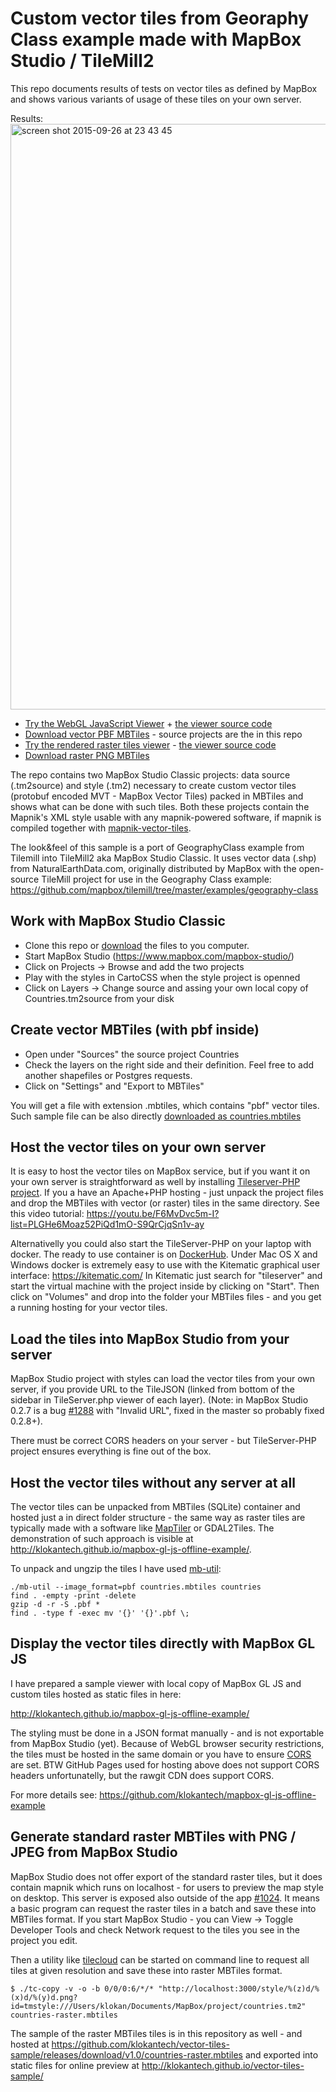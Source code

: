 # Custom vector tiles from Georaphy Class example made with MapBox Studio / TileMill2

This repo documents results of tests on vector tiles as defined by MapBox and shows various variants of usage of these tiles on your own server.

Results:
<a href="http://klokantech.github.io/mapbox-gl-js-offline-example/"><img width="937" alt="screen shot 2015-09-26 at 23 43 45" src="https://cloud.githubusercontent.com/assets/59284/10125568/94fb0e50-6579-11e5-90ea-a92f6092ff4e.png"></a>

- [Try the WebGL JavaScript Viewer](http://klokantech.github.io/mapbox-gl-js-offline-example/) + [the viewer source code](https://github.com/klokantech/mapbox-gl-js-offline-example)
- [Download vector PBF MBTiles](https://github.com/klokantech/vector-tiles-sample/releases/download/v1.0/countries.mbtiles) - source projects are the in this repo
- [Try the rendered raster tiles viewer](http://klokantech.github.io/vector-tiles-sample/) - [the viewer source code](https://github.com/klokantech/vector-tiles-sample/tree/gh-pages)
- [Download raster PNG MBTiles](https://github.com/klokantech/vector-tiles-sample/releases/download/v1.0/countries-raster.mbtiles)


The repo contains two MapBox Studio Classic projects: data source (.tm2source) and style (.tm2) necessary to create custom vector tiles (protobuf encoded MVT - MapBox Vector Tiles) packed in MBTiles and shows what can be done with such tiles.
Both these projects contain the Mapnik's XML style usable with any mapnik-powered software, if mapnik is compiled together with [mapnik-vector-tiles](https://github.com/mapbox/mapnik-vector-tile).

The look&feel of this sample is a port of GeographyClass example from Tilemill into TileMill2 aka MapBox Studio Classic.
It uses vector data (.shp) from NaturalEarthData.com, originally distributed by MapBox with the open-source TileMill project for use in the Geography Class example: https://github.com/mapbox/tilemill/tree/master/examples/geography-class

## Work with MapBox Studio Classic

- Clone this repo or [download](https://github.com/klokantech/vector-tiles-sample/archive/master.zip) the files to you computer.
- Start MapBox Studio (https://www.mapbox.com/mapbox-studio/)
- Click on Projects -> Browse and add the two projects
- Play with the styles in CartoCSS when the style project is openned
- Click on Layers -> Change source and assing your own local copy of Countries.tm2source from your disk
 
## Create vector MBTiles (with pbf inside)
- Open under "Sources" the source project Countries
- Check the layers on the right side and their definition. Feel free to add another shapefiles or Postgres requests.
- Click on "Settings" and "Export to MBTiles"

You will get a file with extension .mbtiles, which contains "pbf" vector tiles.
Such sample file can be also directly [downloaded as countries.mbtiles](https://github.com/klokantech/vector-tiles-sample/releases/download/v1.0/countries.mbtiles)

## Host the vector tiles on your own server

It is easy to host the vector tiles on MapBox service, but if you want it on your own server
is straightforward as well by installing [Tileserver-PHP project](https://github.com/klokantech/tileserver-php/).
If you a have an Apache+PHP hosting - just unpack the project files and drop the MBTiles with vector (or raster) tiles in the same directory. See this video tutorial: https://youtu.be/F6MvDvc5m-I?list=PLGHe6Moaz52PiQd1mO-S9QrCjqSn1v-ay

Alternativelly you could also start the TileServer-PHP on your laptop with docker. The ready to use container is on [DockerHub](https://hub.docker.com/r/klokantech/tileserver-php/).
Under Mac OS X and Windows docker is extremely easy to use with the Kitematic graphical user interface: https://kitematic.com/
In Kitematic just search for "tileserver" and start the virtual machine with the project inside by clicking on "Start". Then click on "Volumes" and drop into the folder your MBTiles files - and you get a running hosting for your vector tiles.

## Load the tiles into MapBox Studio from your server

MapBox Studio project with styles can load the vector tiles from your own server, if you provide URL to the TileJSON (linked from bottom of the sidebar in TileServer.php viewer of each layer). (Note: in MapBox Studio 0.2.7 is a bug [#1288](https://github.com/mapbox/mapbox-studio/issues/1288) with "Invalid URL", fixed in the master so probably fixed 0.2.8+).

There must be correct CORS headers on your server - but TileServer-PHP project ensures everything is fine out of the box.

## Host the vector tiles without any server at all

The vector tiles can be unpacked from MBTiles (SQLite) container and hosted just a in direct folder structure - the same way as raster tiles are typically made with a software like [MapTiler](http://www.maptiler.com) or GDAL2Tiles. The demonstration of such approach is visible at http://klokantech.github.io/mapbox-gl-js-offline-example/.

To unpack and ungzip the tiles I have used [mb-util](https://github.com/mapbox/mbutil):

    ./mb-util --image_format=pbf countries.mbtiles countries
    find . -empty -print -delete
    gzip -d -r -S .pbf *
    find . -type f -exec mv '{}' '{}'.pbf \;

## Display the vector tiles directly with MapBox GL JS

I have prepared a sample viewer with local copy of MapBox GL JS and custom tiles hosted as static files in here:

http://klokantech.github.io/mapbox-gl-js-offline-example/

The styling must be done in a JSON format manually - and is not exportable from MapBox Studio (yet).
Because of WebGL browser security restrictions, the tiles must be hosted in the same domain or you have to ensure [CORS](http://enable-cors.org/) are set. BTW GitHub Pages used for hosting above does not support CORS headers unfortunatelly, but the rawgit CDN does support CORS.

For more details see: https://github.com/klokantech/mapbox-gl-js-offline-example

## Generate standard raster MBTiles with PNG / JPEG from MapBox Studio

MapBox Studio does not offer export of the standard raster tiles, but it does contain mapnik which runs on localhost - for users  to preview the map style on desktop. This server is exposed also outside of the app [#1024](https://github.com/mapbox/mapbox-studio/issues/1024).
It means a basic program can request the raster tiles in a batch and save these into MBTiles format.
If you start MapBox Studio - you can View -> Toggle Developer Tools and check Network request to the tiles you see in the project you edit.

Then a utility like [tilecloud](https://github.com/twpayne/tilecloud) can be started on command line to request all tiles at given resolution and save these into raster MBTiles format.

    $ ./tc-copy -v -o -b 0/0/0:6/*/* "http://localhost:3000/style/%(z)d/%(x)d/%(y)d.png?id=tmstyle:///Users/klokan/Documents/MapBox/project/countries.tm2" countries-raster.mbtiles

The sample of the raster MBTiles tiles is in this repository as well - and hosted at https://github.com/klokantech/vector-tiles-sample/releases/download/v1.0/countries-raster.mbtiles and exported into static files for online preview at http://klokantech.github.io/vector-tiles-sample/
